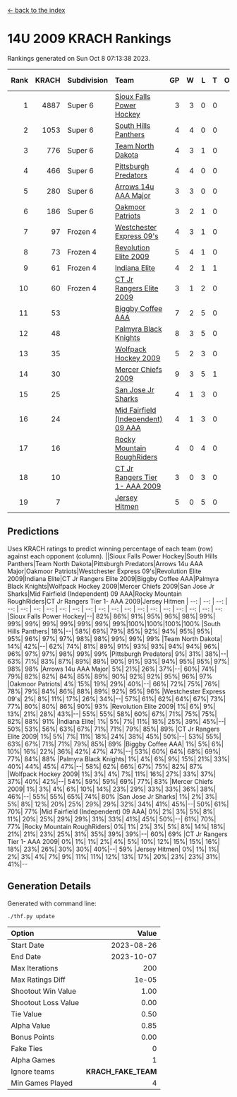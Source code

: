 [<- back to the index](readme.md)
# 14U 2009 KRACH Rankings
Rankings generated on Sun Oct  8 07:13:38 2023.

Rank|KRACH|Subdivision|Team|GP|W|L|T|OTW|OTL|SoS|Exp Wins|Win Diff
---:|---:|:---|:---|---:|---:|---:|---:|---:|---:|---:|---:|---:
1|4887|Super 6|[Sioux Falls Power Hockey](https://gamesheetstats.com/seasons/3664/teams/140999/schedule)|3|3|0|0|0|0|213|3.8|-0.0
2|1053|Super 6|[South Hills Panthers](https://gamesheetstats.com/seasons/3664/teams/160166/schedule)|4|4|0|0|0|0|33|4.9|0.0
3|776|Super 6|[Team North Dakota](https://gamesheetstats.com/seasons/3664/teams/141001/schedule)|4|3|1|0|0|0|1030|3.8|-0.0
4|466|Super 6|[Pittsburgh Predators](https://gamesheetstats.com/seasons/3664/teams/140995/schedule)|4|4|0|0|0|0|15|4.9|0.0
5|280|Super 6|[Arrows 14u AAA Major](https://gamesheetstats.com/seasons/3664/teams/140993/schedule)|3|3|0|0|0|0|11|3.9|0.0
6|186|Super 6|[Oakmoor Patriots](https://gamesheetstats.com/seasons/3664/teams/141002/schedule)|3|2|1|0|1|0|213|2.8|-0.0
7|97|Frozen 4|[Westchester Express 09's](https://gamesheetstats.com/seasons/3664/teams/140992/schedule)|4|3|1|0|0|1|34|3.9|0.0
8|73|Frozen 4|[Revolution Elite 2009](https://gamesheetstats.com/seasons/3664/teams/140996/schedule)|5|4|1|0|0|0|18|4.9|0.0
9|61|Frozen 4|[Indiana Elite](https://gamesheetstats.com/seasons/3664/teams/144344/schedule)|4|2|1|1|0|0|33|3.4|0.0
10|60|Frozen 4|[CT Jr Rangers Elite 2009](https://gamesheetstats.com/seasons/3664/teams/140980/schedule)|3|1|2|0|1|0|144|1.9|0.0
11|53||[Biggby Coffee AAA](https://gamesheetstats.com/seasons/3664/teams/144343/schedule)|7|2|5|0|0|1|881|2.8|-0.0
12|48||[Palmyra Black Knights](https://gamesheetstats.com/seasons/3664/teams/140997/schedule)|8|3|5|0|0|0|285|3.9|0.0
13|35||[Wolfpack Hockey 2009](https://gamesheetstats.com/seasons/3664/teams/140986/schedule)|5|2|3|0|0|1|177|2.9|0.0
14|30||[Mercer Chiefs 2009](https://gamesheetstats.com/seasons/3664/teams/140987/schedule)|9|3|5|1|1|0|141|4.4|0.0
15|25||[San Jose Jr Sharks](https://gamesheetstats.com/seasons/3664/teams/141003/schedule)|4|1|3|0|0|0|240|1.9|0.0
16|24||[Mid Fairfield (Independent) 09 AAA](https://gamesheetstats.com/seasons/3664/teams/140981/schedule)|4|1|3|0|0|0|57|1.9|0.0
17|16||[Rocky Mountain RoughRiders](https://gamesheetstats.com/seasons/3664/teams/144346/schedule)|4|0|4|0|0|0|1201|0.8|-0.0
18|10||[CT Jr Rangers Tier 1- AAA 2009](https://gamesheetstats.com/seasons/3664/teams/140983/schedule)|3|0|3|0|0|0|151|0.9|0.0
19|7||[Jersey Hitmen](https://gamesheetstats.com/seasons/3664/teams/140988/schedule)|5|0|5|0|0|0|190|0.9|0.0

## Predictions
Uses KRACH ratings to predict winning percentage of each team (row) against each opponent (column).
||Sioux Falls Power Hockey|South Hills Panthers|Team North Dakota|Pittsburgh Predators|Arrows 14u AAA Major|Oakmoor Patriots|Westchester Express 09's|Revolution Elite 2009|Indiana Elite|CT Jr Rangers Elite 2009|Biggby Coffee AAA|Palmyra Black Knights|Wolfpack Hockey 2009|Mercer Chiefs 2009|San Jose Jr Sharks|Mid Fairfield (Independent) 09 AAA|Rocky Mountain RoughRiders|CT Jr Rangers Tier 1- AAA 2009|Jersey Hitmen
| --: | --: | --: | --: | --: | --: | --: | --: | --: | --: | --: | --: | --: | --: | --: | --: | --: | --: | --: | --: 
|Sioux Falls Power Hockey|--| 82%| 86%| 91%| 95%| 96%| 98%| 99%| 99%| 99%| 99%| 99%| 99%| 99%| 99%|100%|100%|100%|100%
|South Hills Panthers| 18%|--| 58%| 69%| 79%| 85%| 92%| 94%| 95%| 95%| 95%| 96%| 97%| 97%| 98%| 98%| 99%| 99%| 99%
|Team North Dakota| 14%| 42%|--| 62%| 74%| 81%| 89%| 91%| 93%| 93%| 94%| 94%| 96%| 96%| 97%| 97%| 98%| 99%| 99%
|Pittsburgh Predators|  9%| 31%| 38%|--| 63%| 71%| 83%| 87%| 89%| 89%| 90%| 91%| 93%| 94%| 95%| 95%| 97%| 98%| 98%
|Arrows 14u AAA Major|  5%| 21%| 26%| 37%|--| 60%| 74%| 79%| 82%| 82%| 84%| 85%| 89%| 90%| 92%| 92%| 95%| 96%| 97%
|Oakmoor Patriots|  4%| 15%| 19%| 29%| 40%|--| 66%| 72%| 75%| 76%| 78%| 79%| 84%| 86%| 88%| 89%| 92%| 95%| 96%
|Westchester Express 09's|  2%|  8%| 11%| 17%| 26%| 34%|--| 57%| 61%| 62%| 64%| 67%| 73%| 77%| 80%| 80%| 86%| 90%| 93%
|Revolution Elite 2009|  1%|  6%|  9%| 13%| 21%| 28%| 43%|--| 55%| 55%| 58%| 60%| 67%| 71%| 75%| 75%| 82%| 88%| 91%
|Indiana Elite|  1%|  5%|  7%| 11%| 18%| 25%| 39%| 45%|--| 50%| 53%| 56%| 63%| 67%| 71%| 71%| 79%| 85%| 89%
|CT Jr Rangers Elite 2009|  1%|  5%|  7%| 11%| 18%| 24%| 38%| 45%| 50%|--| 53%| 55%| 63%| 67%| 71%| 71%| 79%| 85%| 89%
|Biggby Coffee AAA|  1%|  5%|  6%| 10%| 16%| 22%| 36%| 42%| 47%| 47%|--| 53%| 60%| 64%| 68%| 69%| 77%| 84%| 88%
|Palmyra Black Knights|  1%|  4%|  6%|  9%| 15%| 21%| 33%| 40%| 44%| 45%| 47%|--| 58%| 62%| 66%| 67%| 75%| 82%| 87%
|Wolfpack Hockey 2009|  1%|  3%|  4%|  7%| 11%| 16%| 27%| 33%| 37%| 37%| 40%| 42%|--| 54%| 59%| 59%| 69%| 77%| 83%
|Mercer Chiefs 2009|  1%|  3%|  4%|  6%| 10%| 14%| 23%| 29%| 33%| 33%| 36%| 38%| 46%|--| 55%| 55%| 65%| 74%| 80%
|San Jose Jr Sharks|  1%|  2%|  3%|  5%|  8%| 12%| 20%| 25%| 29%| 29%| 32%| 34%| 41%| 45%|--| 50%| 61%| 70%| 77%
|Mid Fairfield (Independent) 09 AAA|  0%|  2%|  3%|  5%|  8%| 11%| 20%| 25%| 29%| 29%| 31%| 33%| 41%| 45%| 50%|--| 61%| 70%| 77%
|Rocky Mountain RoughRiders|  0%|  1%|  2%|  3%|  5%|  8%| 14%| 18%| 21%| 21%| 23%| 25%| 31%| 35%| 39%| 39%|--| 60%| 69%
|CT Jr Rangers Tier 1- AAA 2009|  0%|  1%|  1%|  2%|  4%|  5%| 10%| 12%| 15%| 15%| 16%| 18%| 23%| 26%| 30%| 30%| 40%|--| 59%
|Jersey Hitmen|  0%|  1%|  1%|  2%|  3%|  4%|  7%|  9%| 11%| 11%| 12%| 13%| 17%| 20%| 23%| 23%| 31%| 41%|--

## Generation Details

Generated with command line:
```
./thf.py update
```

| Option | Value |
| :----- | ----: |
| Start Date | 2023-08-26 |
| End Date | 2023-10-07 |
| Max Iterations | 200 |
| Max Ratings Diff | 1e-05 |
| Shootout Win Value | 1.00 |
| Shootout Loss Value | 0.00 |
| Tie Value | 0.50 |
| Alpha Value | 0.85 |
| Bonus Points | 0.00 |
| Fake Ties | 0 |
| Alpha Games | 1 |
| Ignore teams | __KRACH_FAKE_TEAM__ |
| Min Games Played | 4 |

